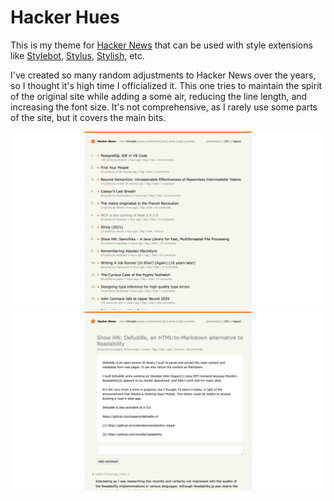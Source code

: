 # Hacker Hues

This is my theme for [Hacker News](https://news.ycombinator.com/) that can be used with style extensions like [Stylebot](https://chromewebstore.google.com/detail/oiaejidbmkiecgbjeifoejpgmdaleoha),  [Stylus](https://chromewebstore.google.com/detail/clngdbkpkpeebahjckkjfobafhncgmne), [Stylish](https://chromewebstore.google.com/detail/fjnbnpbmkenffdnngjfgmeleoegfcffe), etc.

I've created so many random adjustments to Hacker News over the years, so I thought it's high time I officialized it. This one tries to maintain the spirit of the original site while adding a some air, reducing the line length, and increasing the font size. It's not comprehensive, as I rarely use some parts of the site, but it covers the main bits.

![Hacker Hues 1](/screenshots/hacker-hues-1.png)
![Hacker Hues 2](/screenshots/hacker-hues-2.png)
